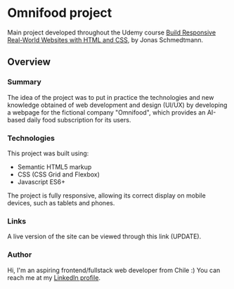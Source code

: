 # Omnifood project

Main project developed throughout the Udemy course [Build Responsive Real-World Websites with HTML and CSS](https://www.udemy.com/course/design-and-develop-a-killer-website-with-html5-and-css3/), by Jonas Schmedtmann.

## Overview

### Summary

The idea of the project was to put in practice the technologies and new knowledge obtained of web development and design (UI/UX) by developing a webpage for the fictional company "Omnifood", which provides an AI-based daily food subscription for its users.

### Technologies

This project was built using:

- Semantic HTML5 markup
- CSS (CSS Grid and Flexbox)
- Javascript ES6+

The project is fully responsive, allowing its correct display on mobile devices, such as tablets and phones.

### Links

A live version of the site can be viewed through this link (UPDATE).

### Author

Hi, I'm an aspiring frontend/fullstack web developer from Chile :)
You can reach me at my [LinkedIn profile](https://www.linkedin.com/in/francisca-macarena-bustos-p%C3%A9ndola-887549200/).
